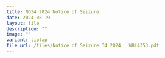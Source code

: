 ```yaml
---
title: NO34 2024 Notice of Seizure
date: 2024-08-19
layout: file
description: ""
image: ""
variant: tiptap
file_url: /files/Notice_of_Seizure_34_2024___WBL4353.pdf
---
```


